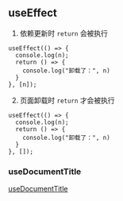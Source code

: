 ## useEffect

1. 依赖更新时 `return` 会被执行
```tsx
useEffect(() => {
  console.log(n);
  return () => {
    console.log("卸载了：", n)
  }
}, [n]);
```

2. 页面卸载时 `return` 才会被执行
```tsx
useEffect(() => {
  console.log(n);
  return () => {
    console.log("卸载了：", n)
  }
}, []);
```

### useDocumentTitle

[useDocumentTitle](./custom-hook/useDocumentTitle.md)